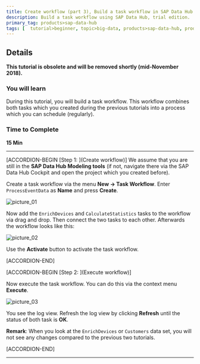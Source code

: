 ```yaml
---
title: Create workflow (part 3), Build a task workflow in SAP Data Hub 1.4
description: Build a task workflow using SAP Data Hub, trial edition.
primary_tag: products>sap-data-hub
tags: [  tutorial>beginner, topic>big-data, products>sap-data-hub, products>sap-vora ]
---
```


## Details
**This tutorial is obsolete and will be removed shortly (mid-November 2018).**
### You will learn  
During this tutorial, you will build a task workflow. This workflow combines both tasks which you created during the previous tutorials into a process which you can schedule (regularly).

### Time to Complete
**15 Min**

---

[ACCORDION-BEGIN [Step 1: ](Create workflow)]
We assume that you are still in the **SAP Data Hub Modeling tools** (if not, navigate there via the SAP Data Hub Cockpit and open the project which you created  before).

Create a task workflow via the menu **New -> Task Workflow**. Enter `ProcessEventData` as **Name** and press **Create**.

![picture_01](./datahub-trial-workflow-part03_01.png)


Now add the `EnrichDevices` and `CalculateStatistics` tasks to the workflow via drag and drop. Then connect the two tasks to each other. Afterwards the workflow looks like this:

![picture_02](./datahub-trial-workflow-part03_02.png)

Use the **Activate** button to activate the task workflow.

[ACCORDION-END]

[ACCORDION-BEGIN [Step 2: ](Execute workflow)]

Now execute the task workflow. You can do this via the context menu **Execute**.

![picture_03](./datahub-trial-workflow-part03_03.png)

You see the log view. Refresh the log view by clicking **Refresh** until the status of both task is **OK**.

**Remark**: When you look at the `EnrichDevices` or `Customers` data set, you will not see any changes compared to the previous two tutorials.

[ACCORDION-END]

---

